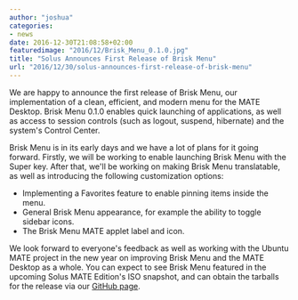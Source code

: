 ```yaml
---
author: "joshua"
categories:
- news
date: 2016-12-30T21:08:58+02:00
featuredimage: "2016/12/Brisk_Menu_0.1.0.jpg"
title: "Solus Announces First Release of Brisk Menu"
url: "2016/12/30/solus-announces-first-release-of-brisk-menu"
---
```


We are happy to announce the first release of Brisk Menu, our implementation of a clean, efficient, and modern menu for the MATE Desktop. Brisk Menu 0.1.0 enables quick launching of applications, 
as well as access to session controls (such as logout, suspend, hibernate) and the system's Control Center.

Brisk Menu is in its early days and we have a lot of plans for it going forward. Firstly, we will be working to enable launching Brisk Menu with the Super key. After that, we'll be working on making Brisk Menu translatable, as well as introducing the following 
customization options:

- Implementing a Favorites feature to enable pinning items inside the menu.
- General Brisk Menu appearance, for example the ability to toggle sidebar icons.
- The Brisk Menu MATE applet label and icon.

We look forward to everyone's feedback as well as working with the Ubuntu MATE project in the new year on improving Brisk Menu and the MATE Desktop as a whole. You can expect to see Brisk Menu featured in the upcoming Solus MATE Edition's ISO snapshot, and can obtain the tarballs for 
the release via our [GitHub page](https://github.com/solus-project/brisk-menu/releases/tag/v0.1.0).